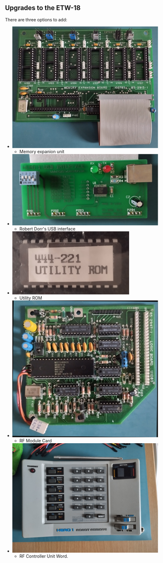 ## Upgrades to the ETW-18

There are three options to add:

* ![image](/upgrades/images/hero-memory-expanse.png)
    - Memory expanion unit
* ![image](/upgrades/images/hero-usb.png)
    - Robert Dorr's USB interface
* ![image](/upgrades/images/hero-utility-rom.png)
    - Utility ROM
* ![image](/upgrades/images/hero-rf-module.png)
    - RF Module Card
* ![image](/upgrades/images/hero-rf-remote.png)
    - RF Controller Unit
Word.